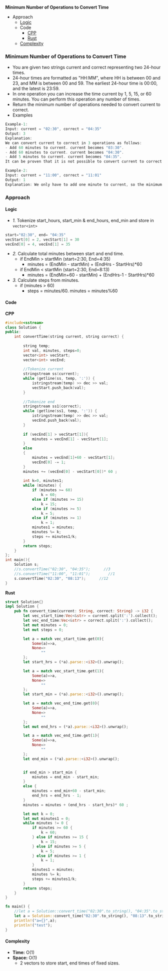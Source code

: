 **Minimum Number of Operations to Convert Time**
- Approach
  - [Logic](#l)
  - Code
    - [CPP](#c)
    - [Rust](#r)
  - [Complexity](#co)

### Minimum Number of Operations to Convert Time
- You are given two strings current and correct representing two 24-hour times.
- 24-hour times are formatted as "HH:MM", where HH is between 00 and 23, and MM is between 00 and 59. The earliest 24-hour time is 00:00, and the latest is 23:59.
- In one operation you can increase the time current by 1, 5, 15, or 60 minutes. You can perform this operation any number of times.
- Return the minimum number of operations needed to convert current to correct.
- Examples
```c
Example-1:
Input: current = "02:30", correct = "04:35"
Output: 3
Explanation:
We can convert current to correct in 3 operations as follows:
- Add 60 minutes to current. current becomes "03:30".
- Add 60 minutes to current. current becomes "04:30".
- Add 5 minutes to current. current becomes "04:35".
It can be proven that it is not possible to convert current to correct in fewer than 3 operations.

Example-2:
Input: current = "11:00", correct = "11:01"
Output: 1
Explanation: We only have to add one minute to current, so the minimum number of operations needed is 1.
```

### Approach
<a name=l></a>
#### Logic
- _1._ Tokenize start_hours, start_min & end_hours, end_min and store in `vector<int>`
```c
start="02:30", end= "04:35"
vecStart[0] = 2, vecStart[1] = 30
vecEnd[0] = 4, vecEnd[1] = 35
```
- _2._ Calculate total minutes between start and end time.
  - if EndMin > startMin      (start=2:30, End=4:35)
    - minutes = (EndMin - startMin) + (EndHrs - StartHrs)*60
  - if EndMin < startMin      (start=2:30, End=8:13)
    - minutes = (EndMin+60 - startMin) + (EndHrs-1 - StartHrs)*60
- _3._ Calculate steps from minutes.
  - if (minutes > 60)
    - steps = minutes/60. minutes = minutes%60

#### Code
<a name=c></a>
**CPP**
```cpp
#include<sstream>
class Solution {
public:
    int convertTime(string current, string correct) {
        
        string temp;
        int val, minutes, steps=0;
        vector<int> vecStart; 
        vector<int> vecEnd;
        
        //Tokenize current
        stringstream ss(current);
        while (getline(ss, temp, ':')) {
            istringstream(temp) >> dec >> val;
            vecStart.push_back(val);
        }
        
        //Tokenize end
        stringstream ss1(correct);
        while (getline(ss1, temp, ':')) {
            istringstream(temp) >> dec >> val;
            vecEnd.push_back(val);
        }
        
        if (vecEnd[1] > vecStart[1]){
            minutes = vecEnd[1] - vecStart[1];
        }
        else
        {
            minutes = vecEnd[1]+60 - vecStart[1];
            vecEnd[0] -= 1;
        }
        minutes += (vecEnd[0] - vecStart[0])* 60 ;
        
        int k=0, minutes1;
        while (minutes) {
            if (minutes >= 60)
                k = 60;
            else if (minutes >= 15)
                k = 15;
            else if (minutes >= 5)
                k = 5;
            else if (minutes >= 1)
                k = 1;
            minutes1 = minutes;
            minutes %= k;
            steps += minutes1/k;
        }
        return steps;
    }
};
int main(){
    Solution s;
    //s.convertTime("02:30", "04:35");      //3
    //s.convertTime("11:00", "11:01");        //1
    s.convertTime("02:30", "08:13");      //12
}
```

<a name=rs></a>
**Rust**
```rs
struct Solution{}
impl Solution {
    pub fn convert_time(current: String, correct: String) -> i32 {
        let vec_start_time:Vec<&str> = current.split(':').collect();
        let vec_end_time:Vec<&str> = correct.split(':').collect();
        let mut minutes = 0;
        let mut steps = 0;

        let a = match vec_start_time.get(0){
            Some(a)=>a,
            None=>
                ""
        };
        let start_hrs = (*a).parse::<i32>().unwrap();

        let a = match vec_start_time.get(1){
            Some(a)=>a,
            None=>
                ""
        };
        let start_min = (*a).parse::<i32>().unwrap();

        let a = match vec_end_time.get(0){
            Some(a)=>a,
            None=>
                ""
        };
        let mut end_hrs = (*a).parse::<i32>().unwrap();

        let a = match vec_end_time.get(1){
            Some(a)=>a,
            None=>
                ""
        };
        let end_min = (*a).parse::<i32>().unwrap();


        if end_min > start_min {
            minutes = end_min - start_min;
        }
        else {
            minutes = end_min+60 - start_min;
            end_hrs = end_hrs - 1;
        }
        minutes = minutes + (end_hrs - start_hrs)* 60 ;

        let mut k = 0;
        let mut minutes1 = 0;
        while minutes != 0 {
            if minutes >= 60 {
                k = 60;
            } else if minutes >= 15 {
                k = 15;
            } else if minutes >= 5 {
                k = 5;
            } else if minutes >= 1 {
                k = 1;
            }
            minutes1 = minutes;
            minutes %= k;
            steps += minutes1/k;
        }
        return steps;
    }
}

fn main() {
    //let a = Solution::convert_time("02:30".to_string(), "04:35".to_string());
    let a = Solution::convert_time("02:30".to_string(), "08:13".to_string());
    println!("a={}",a);
    println!("test");
}
```

<a name=co></a>
#### Complexity
- **Time:** O(1)
- **Space:** O(1)
  - 2 vectors to store start, end times of fixed sizes.
